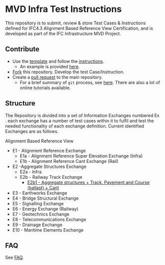 # MVD Infra Test Instructions

This repository is to submit, review & store Test Cases & Instructions defined for IFC4.3 Alignment Based Reference View Certification, and is developed as part of the IFC Infrastructure MVD Project.

## Contribute
- Use the [template](./docs/test-instruction-template.md) and follow the [instructions](./docs/instructions.md).
    - An example is provided [here](./E2.1-Earthworks-Fill-01).
- [Fork](https://help.github.com/en/github/collaborating-with-issues-and-pull-requests/working-with-forks) this repository. 
Develop the test Case/Instruction. 
- Create a [pull request](https://help.github.com/en/github/collaborating-with-issues-and-pull-requests/creating-a-pull-request-from-a-fork) to the main repository.
    - For a brief summary of `git` process, see [here](https://github.com/tumcms/Open-Infra-Platform/blob/development/Documentation/markdown/GitProcess.md). There are also a lot of online tutorials available.

## Structure
The Repository is divided into a set of Information Exchanges numbered Ex . each exchange has a number of test cases within it to fulfil and test the needed functionality of each exchange definition. Current identified Exchanges are as follows.
 
Alignment Based Reference View
- E1 - Alignment Reference Exchange
  - E1a - Alignment Reference Super Elevation Exchange (Infra)
  - E1b - Alignment Reference Cant Exchange (Rail)
- E2 -Aggregate Structures Exchange
   - E2a - Infra
   - E2b - Railway Track Exchange
     - [E2b1 - Aggregate structures + Track. Pavement and Course (ballast) + Cant](./E2b1-ASTPC)
- E3 - Earthworks Exchange
- E4 - Bridge Structural Exchange
- E5 - Signalling Exchange
- E6 - Energy Exchange (Railway)
- E7 - Geotechnics Exchange
- E8 - Telecommunications Exchange
- E9 - Drainage Exchange
- E10 - Maritime Elements Exchange


## FAQ

See [FAQ](./docs/faq.md).
